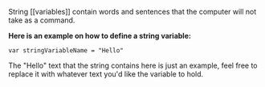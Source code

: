 String [[variables]] contain words and sentences that the computer will not take as a command.

**Here is an example on how to define a string variable:**
```
var stringVariableName = "Hello"
```
The "Hello" text that the string contains here is just an example, feel free to replace it with whatever text you'd like the variable to hold.